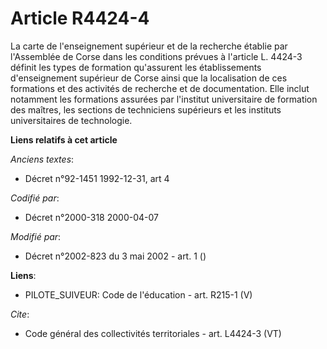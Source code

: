# Article R4424-4

La carte de l'enseignement supérieur et de la recherche établie par l'Assemblée de Corse dans les conditions prévues à
l'article L. 4424-3 définit les types de formation qu'assurent les établissements d'enseignement supérieur de Corse ainsi que
la localisation de ces formations et des activités de recherche et de documentation. Elle inclut notamment les formations
assurées par l'institut universitaire de formation des maîtres, les sections de techniciens supérieurs et les instituts
universitaires de technologie.

**Liens relatifs à cet article**

_Anciens textes_:

  - Décret n°92-1451 1992-12-31, art 4

_Codifié par_:

  - Décret n°2000-318 2000-04-07

_Modifié par_:

  - Décret n°2002-823 du 3 mai 2002 - art. 1 ()

**Liens**:

  - PILOTE_SUIVEUR: Code de l'éducation - art. R215-1 (V)

_Cite_:

  - Code général des collectivités territoriales - art. L4424-3 (VT)
